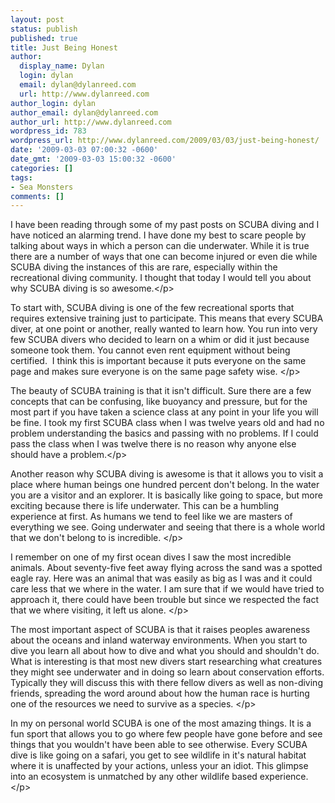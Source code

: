 ```yaml
---
layout: post
status: publish
published: true
title: Just Being Honest
author:
  display_name: Dylan
  login: dylan
  email: dylan@dylanreed.com
  url: http://www.dylanreed.com
author_login: dylan
author_email: dylan@dylanreed.com
author_url: http://www.dylanreed.com
wordpress_id: 783
wordpress_url: http://www.dylanreed.com/2009/03/03/just-being-honest/
date: '2009-03-03 07:00:32 -0600'
date_gmt: '2009-03-03 15:00:32 -0600'
categories: []
tags:
- Sea Monsters
comments: []
---
```

<p>I have been reading through some of my past posts on SCUBA diving and I have noticed an alarming trend. I have done my best to scare people by talking about ways in which a person can die underwater. While it is true there are a number of ways that one can become injured or even die while SCUBA diving the instances of this are rare, especially within the recreational diving community. I thought that today I would tell you about why SCUBA diving is so awesome.<&#47;p>
<p>To start with, SCUBA diving is one of the few recreational sports that requires extensive training just to participate. This means that every SCUBA diver, at one point or another, really wanted to learn how. You run into very few SCUBA divers who decided to learn on a whim or did it just because someone took them. You cannot even rent equipment without being certified.&nbsp; I think this is important because it puts everyone on the same page and makes sure everyone is on the same page safety wise. <&#47;p>
<p>The beauty of SCUBA training is that it isn't difficult. Sure there are a few concepts that can be confusing, like buoyancy and pressure, but for the most part if you have taken a science class at any point in your life you will be fine. I took my first SCUBA class when I was twelve years old and had no problem understanding the basics and passing with no problems. If I could pass the class when I was twelve there is no reason why anyone else should have a problem.<&#47;p>
<p>Another reason why SCUBA diving is awesome is that it allows you to visit a place where human beings one hundred percent don't belong. In the water you are a visitor and an explorer. It is basically like going to space, but more exciting because there is life underwater. This can be a humbling experience at first. As humans we tend to feel like we are masters of everything we see. Going underwater and seeing that there is a whole world that we don't belong to is incredible. <&#47;p>
<p>I remember on one of my first ocean dives I saw the most incredible animals. About seventy-five feet away flying across the sand was a spotted eagle ray. Here was an animal that was easily as big as I was and it could care less that we where in the water. I am sure that if we would have tried to approach it, there could have been trouble but since we respected the fact that we where visiting, it left us alone. <&#47;p>
<p>The most important aspect of SCUBA is that it raises peoples awareness about the oceans and inland waterway environments. When you start to dive you learn all about how to dive and what you should and shouldn't do. What is interesting is that most new divers start researching what creatures they might see underwater and in doing so learn about conservation efforts. Typically they will discuss this with there fellow divers as well as non-diving friends, spreading the word around about how the human race is hurting one of the resources we need to survive as a species. <&#47;p>
<p>In my on personal world SCUBA is one of the most amazing things. It is a fun sport that allows you to go where few people have gone before and see things that you wouldn't have been able to see otherwise. Every SCUBA dive is like going on a safari, you get to see wildlife in it's natural habitat where it is unaffected by your actions, unless your an idiot. This glimpse into an ecosystem is unmatched by any other wildlife based experience. <&#47;p></p>
